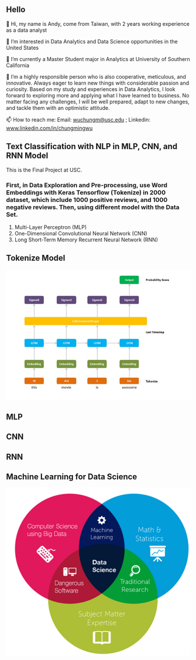 ## Hello

👋 Hi, my name is Andy, come from Taiwan, with 2 years working experience as a data analyst

👀 I’m interested in Data Analytics and Data Science opportunities in the United States

🌱 I’m currently a Master Student major in Analytics at University of Southern California

💞️ I’m a highly responsible person who is also cooperative, meticulous, and innovative. Always eager to learn new things with considerable passion and curiosity. Based on my study and experiences in Data Analytics, I look forward to exploring more and applying what I have learned to business. No matter facing any challenges, I will be well prepared, adapt to new changes, and tackle them with an optimistic attitude.

📫 How to reach me: Email: wuchungm@usc.edu ; Linkedin: www.linkedin.com/in/chungmingwu


## Text Classification with NLP in MLP, CNN, and RNN Model

This is the Final Project at USC.

### First, in Data Exploration and Pre-processing, use Word Embeddings with Keras Tensorflow (Tokenize) in 2000 dataset, which include 1000 positive reviews, and 1000 negative reviews. Then, using different model with the Data Set.

1. Multi-Layer Perceptron (MLP)
2. One-Dimensional Convolutional Neural Network (CNN)
3. Long Short-Term Memory Recurrent Neural Network (RNN)

## Tokenize Model
![data_science](Tokenize_Model.jpg)

## MLP

## CNN

## RNN

## Machine Learning for Data Science
![data_science](ds.jpg)
